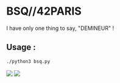 # BSQ//42PARIS

I have only one thing to say, "DEMINEUR" !

## Usage :

```
./python3 bsq.py
```

<img align="center"  src="https://i.imgur.com/SCbejUE.png" />

<img align="center"  src="https://i.imgur.com/S1rDfN8.png" />
